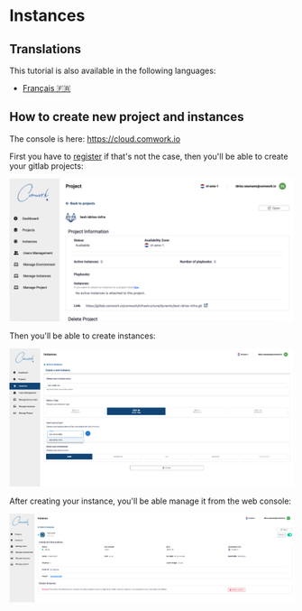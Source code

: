 # Instances

## Translations

This tutorial is also available in the following languages:
* [Français 🇫🇷](../../../translations/fr/tutorials/console/public/instances.md)

## How to create new project and instances

The console is here: https://cloud.comwork.io

First you have to [register](../../../subscription.md) if that's not the case, then you'll be able to create your gitlab projects:

![project](../../../img/project.png)

Then you'll be able to create instances:

![created_instance](../../../img/create_instance.png)

After creating your instance, you'll be able manage it from the web console:

![instance](../../../img/instance.png)
